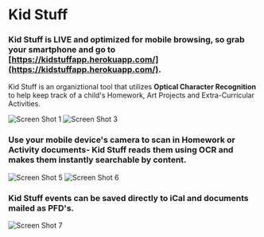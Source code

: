 # Kid Stuff

### Kid Stuff is __LIVE__ and optimized for __mobile browsing__, so grab your smartphone and go to [https://kidstuffapp.herokuapp.com/](https://kidstuffapp.herokuapp.com/).

Kid Stuff is an organiztional tool that utilizes __Optical Character Recognition__ to help keep track of a child's Homework, Art Projects and Extra-Curricular Activities.

![Screen Shot 1](https://s3.us-east-2.amazonaws.com/kidstuffapp/screenshots/IMG_0778.png "Screen Shot 1")
![Screen Shot 3](https://s3.us-east-2.amazonaws.com/kidstuffapp/screenshots/IMG_0780.png "Screen Shot 3")

### Use your mobile device's camera to scan in Homework or Activity documents- Kid Stuff reads them using OCR and makes them __instantly searchable by content__.

![Screen Shot 5](https://s3.us-east-2.amazonaws.com/kidstuffapp/screenshots/IMG_0786.png "Screen Shot 5")
![Screen Shot 6](https://s3.us-east-2.amazonaws.com/kidstuffapp/screenshots/IMG_0783.png "Screen Shot 6")

### Kid Stuff events can be saved directly to iCal and documents mailed as PFD's.

![Screen Shot 7](https://s3.us-east-2.amazonaws.com/kidstuffapp/screenshots/ksa_mail.png "Screen Shot 7")

<!-- Technologies-
* Ruby 2.4.2
* Rails 5.1.4
* Bootstrap 4.0.0.beta2
* Database creation
* Database initialization
* How to run the test suite
* Services (job queues, cache servers, search engines, etc.)
* Deployment instructions -->
